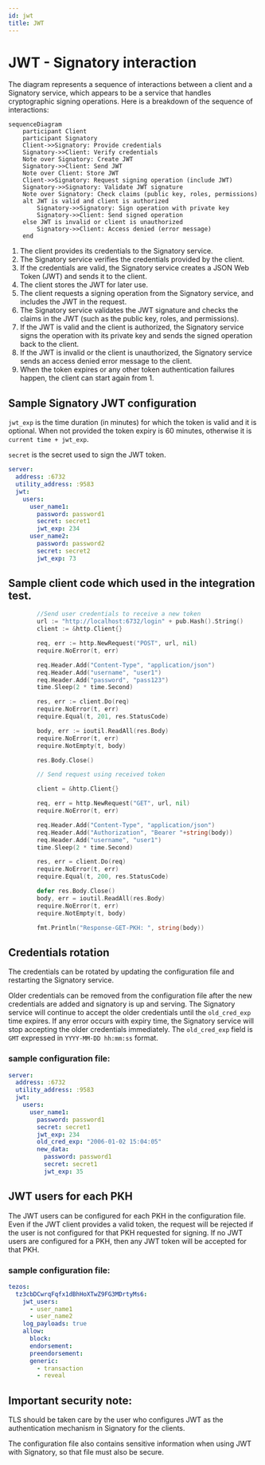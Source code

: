 ```yaml
---
id: jwt
title: JWT
---
```


# JWT - Signatory interaction

The diagram represents a sequence of interactions between a client and a Signatory service, which appears to be a service that handles cryptographic signing operations. Here is a breakdown of the sequence of interactions:

```mermaid
sequenceDiagram
    participant Client
    participant Signatory
    Client->>Signatory: Provide credentials
    Signatory->>Client: Verify credentials
    Note over Signatory: Create JWT
    Signatory->>Client: Send JWT
    Note over Client: Store JWT
    Client->>Signatory: Request signing operation (include JWT)
    Signatory->>Signatory: Validate JWT signature
    Note over Signatory: Check claims (public key, roles, permissions)
    alt JWT is valid and client is authorized
        Signatory->>Signatory: Sign operation with private key
        Signatory->>Client: Send signed operation
    else JWT is invalid or client is unauthorized
        Signatory->>Client: Access denied (error message)
    end
```

1. The client provides its credentials to the Signatory service.
2. The Signatory service verifies the credentials provided by the client.
3. If the credentials are valid, the Signatory service creates a JSON Web Token (JWT) and sends it to the client.
4. The client stores the JWT for later use.
5. The client requests a signing operation from the Signatory service, and includes the JWT in the request.
6. The Signatory service validates the JWT signature and checks the claims in the JWT (such as the public key, roles, and permissions).
7. If the JWT is valid and the client is authorized, the Signatory service signs the operation with its private key and sends the signed operation back to the client.
8. If the JWT is invalid or the client is unauthorized, the Signatory service sends an access denied error message to the client.
9. When the token expires or any other token authentication failures happen, the client can start again from 1. 

## Sample Signatory JWT configuration

`jwt_exp` is the time duration (in minutes) for which the token is valid and it is optional. When not provided the token expiry is 60 minutes, otherwise it is `current time + jwt_exp`.   

`secret` is the secret used to sign the JWT token.

```yaml
server:
  address: :6732
  utility_address: :9583
  jwt:
    users:
      user_name1:
        password: password1
        secret: secret1
        jwt_exp: 234
      user_name2:
        password: password2
        secret: secret2
        jwt_exp: 73
```

## Sample client code which used in the integration test.

```go
        //Send user credentials to receive a new token
        url := "http://localhost:6732/login" + pub.Hash().String()
		client := &http.Client{}

		req, err := http.NewRequest("POST", url, nil)
		require.NoError(t, err)

		req.Header.Add("Content-Type", "application/json")
		req.Header.Add("username", "user1")
		req.Header.Add("password", "pass123")
		time.Sleep(2 * time.Second)

		res, err := client.Do(req)
		require.NoError(t, err)
		require.Equal(t, 201, res.StatusCode)

		body, err := ioutil.ReadAll(res.Body)
		require.NoError(t, err)
		require.NotEmpty(t, body)

		res.Body.Close()

		// Send request using received token

		client = &http.Client{}

		req, err = http.NewRequest("GET", url, nil)
		require.NoError(t, err)

		req.Header.Add("Content-Type", "application/json")
		req.Header.Add("Authorization", "Bearer "+string(body))
		req.Header.Add("username", "user1")
		time.Sleep(2 * time.Second)

		res, err = client.Do(req)
		require.NoError(t, err)
		require.Equal(t, 200, res.StatusCode)

		defer res.Body.Close()
		body, err = ioutil.ReadAll(res.Body)
		require.NoError(t, err)
		require.NotEmpty(t, body)

		fmt.Println("Response-GET-PKH: ", string(body))
```

## Credentials rotation

The credentials can be rotated by updating the configuration file and restarting the Signatory service.

Older credentials can be removed from the configuration file after the new credentials are added and signatory is up and serving. The Signatory service will continue to accept the older credentials until the `old_cred_exp` time expires. If any error occurs with expiry time, the Signatory service will stop accepting the older credentials immediately. The `old_cred_exp` field is `GMT` expressed in `YYYY-MM-DD hh:mm:ss` format.

### sample configuration file:

```yaml
server:
  address: :6732
  utility_address: :9583
  jwt:
    users:
      user_name1:
        password: password1
        secret: secret1
        jwt_exp: 234
        old_cred_exp: "2006-01-02 15:04:05"
        new_data:
          password: password1
          secret: secret1
          jwt_exp: 35
```

## JWT users for each PKH

The JWT users can be configured for each PKH in the configuration file. Even if the JWT client provides a valid token, the request will be rejected if the user is not configured for that PKH requested for signing.
If no JWT users are configured for a PKH, then any JWT token will be accepted for that PKH.

### sample configuration file:

```yaml
tezos:
  tz3cbDCwrqFqfx1dBhHoXTwZ9FG3MDrtyMs6:
    jwt_users:
      - user_name1
      - user_name2
    log_payloads: true
    allow:
      block:
      endorsement:
      preendorsement:
      generic:
        - transaction
        - reveal
```

## Important security note:

TLS should be taken care by the user who configures JWT as the authentication mechanism in Signatory for the clients.

The configuration file also contains sensitive information when using JWT with Signatory, so that file must also be secure.